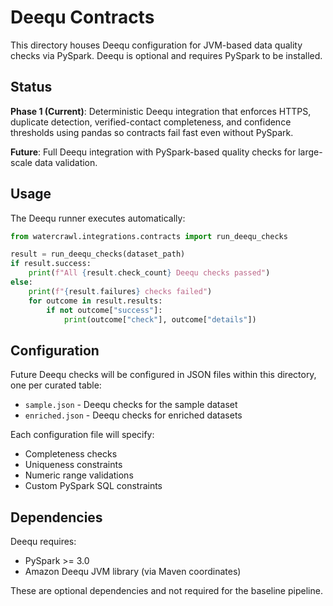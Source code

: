 # Deequ Contracts

This directory houses Deequ configuration for JVM-based data quality checks
via PySpark. Deequ is optional and requires PySpark to be installed.

## Status

**Phase 1 (Current)**: Deterministic Deequ integration that enforces HTTPS,
duplicate detection, verified-contact completeness, and confidence thresholds
using pandas so contracts fail fast even without PySpark.

**Future**: Full Deequ integration with PySpark-based quality checks for
large-scale data validation.

## Usage

The Deequ runner executes automatically:

```python
from watercrawl.integrations.contracts import run_deequ_checks

result = run_deequ_checks(dataset_path)
if result.success:
    print(f"All {result.check_count} Deequ checks passed")
else:
    print(f"{result.failures} checks failed")
    for outcome in result.results:
        if not outcome["success"]:
            print(outcome["check"], outcome["details"])
```

## Configuration

Future Deequ checks will be configured in JSON files within this directory,
one per curated table:

- `sample.json` - Deequ checks for the sample dataset
- `enriched.json` - Deequ checks for enriched datasets

Each configuration file will specify:

- Completeness checks
- Uniqueness constraints
- Numeric range validations
- Custom PySpark SQL constraints

## Dependencies

Deequ requires:

- PySpark >= 3.0
- Amazon Deequ JVM library (via Maven coordinates)

These are optional dependencies and not required for the baseline pipeline.
